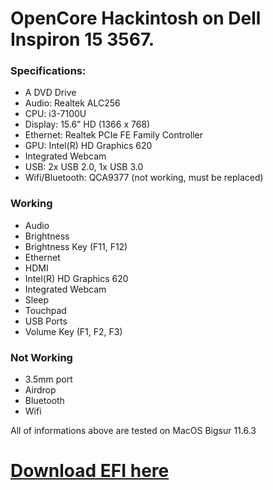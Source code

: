 # OpenCore Hackintosh on Dell Inspiron 15 3567.
### Specifications:
- A DVD Drive
- Audio: Realtek ALC256
- CPU: i3-7100U
- Display: 15.6” HD (1366 x 768)
- Ethernet: Realtek PCIe FE Family Controller
- GPU: Intel(R) HD Graphics 620
- Integrated Webcam
- USB: 2x USB 2.0, 1x USB 3.0
- Wifi/Bluetooth: QCA9377 (not working, must be replaced)

### Working
- Audio
- Brightness
- Brightness Key (F11, F12)
- Ethernet
- HDMI
- Intel(R) HD Graphics 620
- Integrated Webcam
- Sleep
- Touchpad
- USB Ports
- Volume Key (F1, F2, F3)

### Not Working
- 3.5mm port
- Airdrop
- Bluetooth
- Wifi

 All of informations above are tested on MacOS Bigsur 11.6.3

# [Download EFI here](https://github.com/datpusheen123/oc-hackintosh-dell-inspiron-3567/releases)
